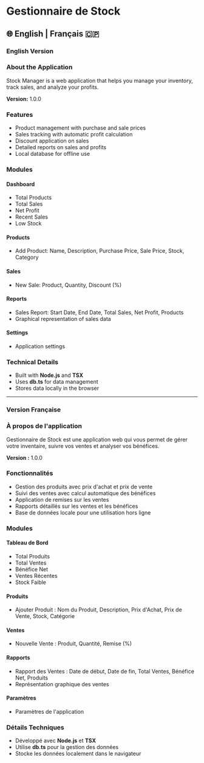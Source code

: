# Gestionnaire de Stock

## 🌐 English | Français 🇨🇵

### English Version

### About the Application
Stock Manager is a web application that helps you manage your inventory, track sales, and analyze your profits.

**Version:** 1.0.0

### Features
- Product management with purchase and sale prices
- Sales tracking with automatic profit calculation
- Discount application on sales
- Detailed reports on sales and profits
- Local database for offline use

### Modules
#### Dashboard
- Total Products
- Total Sales
- Net Profit
- Recent Sales
- Low Stock

#### Products
- Add Product: Name, Description, Purchase Price, Sale Price, Stock, Category

#### Sales
- New Sale: Product, Quantity, Discount (%)

#### Reports
- Sales Report: Start Date, End Date, Total Sales, Net Profit, Products
- Graphical representation of sales data

#### Settings
- Application settings

### Technical Details
- Built with **Node.js** and **TSX**
- Uses **db.ts** for data management
- Stores data locally in the browser

---

### Version Française

### À propos de l'application
Gestionnaire de Stock est une application web qui vous permet de gérer votre inventaire, suivre vos ventes et analyser vos bénéfices.

**Version :** 1.0.0

### Fonctionnalités
- Gestion des produits avec prix d'achat et prix de vente
- Suivi des ventes avec calcul automatique des bénéfices
- Application de remises sur les ventes
- Rapports détaillés sur les ventes et les bénéfices
- Base de données locale pour une utilisation hors ligne

### Modules
#### Tableau de Bord
- Total Produits
- Total Ventes
- Bénéfice Net
- Ventes Récentes
- Stock Faible

#### Produits
- Ajouter Produit : Nom du Produit, Description, Prix d'Achat, Prix de Vente, Stock, Catégorie

#### Ventes
- Nouvelle Vente : Produit, Quantité, Remise (%)

#### Rapports
- Rapport des Ventes : Date de début, Date de fin, Total Ventes, Bénéfice Net, Produits
- Représentation graphique des ventes

#### Paramètres
- Paramètres de l'application

### Détails Techniques
- Développé avec **Node.js** et **TSX**
- Utilise **db.ts** pour la gestion des données
- Stocke les données localement dans le navigateur

